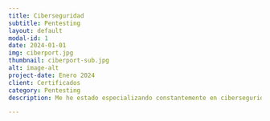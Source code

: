 ```yaml
---
title: Ciberseguridad
subtitle: Pentesting
layout: default
modal-id: 1
date: 2024-01-01
img: ciberport.jpg
thumbnail: ciberport-sub.jpg
alt: image-alt
project-date: Enero 2024
client: Certificados
category: Pentesting
description: Me he estado especializando constantemente en ciberseguridad, específicamente en pentesting. He utilizado múltiples herramientas y he obtenido certificados que respaldan mi conocimiento. Mis próximos objetivos son lograr las certificaciones eJPT y eWPT Para màs información de estos certificados puede pinchar en "Servicio:Pentesting"

---
```

